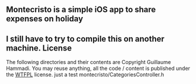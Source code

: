 Montecristo is a simple iOS app to share expenses on holiday
------------------------------------------------------------

I still have to try to compile this on another machine.
License
-------

The following directories and their contents are Copyright Guillaume Hammadi. You may reuse anything, all the code / content is published under the [WTFPL](http://sam.zoy.org/wtfpl/) license.
just a test montecristo/CategoriesController.h
